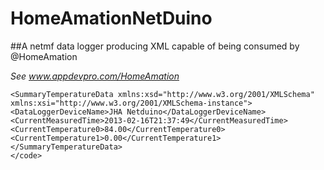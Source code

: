 HomeAmationNetDuino
===================

##A netmf data logger producing XML capable of being consumed by @HomeAmation

*See www.appdevpro.com/HomeAmation*

````XML<code>
<SummaryTemperatureData xmlns:xsd="http://www.w3.org/2001/XMLSchema" xmlns:xsi="http://www.w3.org/2001/XMLSchema-instance">
<DataLoggerDeviceName>JHA Netduino</DataLoggerDeviceName>
<CurrentMeasuredTime>2013-02-16T21:37:49</CurrentMeasuredTime>
<CurrentTemperature0>84.00</CurrentTemperature0>
<CurrentTemperature1>0.00</CurrentTemperature1>
</SummaryTemperatureData>
</code>

